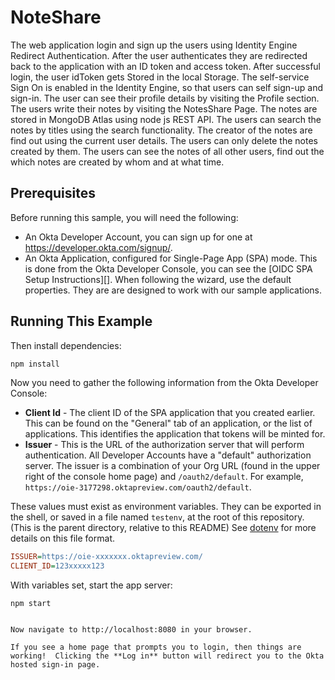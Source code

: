 # NoteShare
The web application login and sign up the users using Identity Engine Redirect Authentication. After the user authenticates they are redirected back to the application with an ID token and access token. After successful login, the user idToken gets Stored in the local Storage. The self-service Sign On is enabled in the Identity Engine, so that users can self sign-up and sign-in. The user can see their profile details by visiting the Profile section. The users write their notes by visiting the NotesShare Page. The notes are stored in MongoDB Atlas using node js REST API. The users can search the notes by titles using the search functionality. The creator of the notes are find out using the current user details. The users can only delete the notes created by them. The users can see the notes of all other users, find out the which notes are created by whom and at what time.
 
## Prerequisites

Before running this sample, you will need the following:

* An Okta Developer Account, you can sign up for one at https://developer.okta.com/signup/.
* An Okta Application, configured for Single-Page App (SPA) mode. This is done from the Okta Developer Console, you can see the [OIDC SPA Setup Instructions][].  When following the wizard, use the default properties.  They are are designed to work with our sample applications.

## Running This Example

Then install dependencies:

```bash
npm install
```
Now you need to gather the following information from the Okta Developer Console:

- **Client Id** - The client ID of the SPA application that you created earlier. This can be found on the "General" tab of an application, or the list of applications.  This identifies the application that tokens will be minted for.
- **Issuer** - This is the URL of the authorization server that will perform authentication.  All Developer Accounts have a "default" authorization server.  The issuer is a combination of your Org URL (found in the upper right of the console home page) and `/oauth2/default`. For example, `https://oie-3177298.oktapreview.com/oauth2/default`.

These values must exist as environment variables. They can be exported in the shell, or saved in a file named `testenv`, at the root of this repository. (This is the parent directory, relative to this README) See [dotenv](https://www.npmjs.com/package/dotenv) for more details on this file format.

```ini
ISSUER=https://oie-xxxxxxx.oktapreview.com/
CLIENT_ID=123xxxxx123
```

With variables set, start the app server:

```
npm start
```

```

Now navigate to http://localhost:8080 in your browser.

If you see a home page that prompts you to login, then things are working!  Clicking the **Log in** button will redirect you to the Okta hosted sign-in page.

